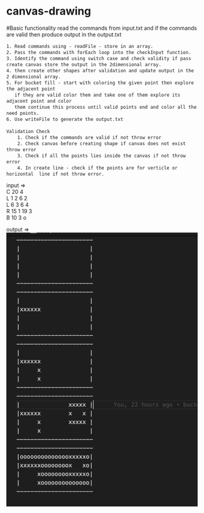 # canvas-drawing
 #Basic functionality read the commands from input.txt and if the commands are valid then produce output in the output.txt
    
    1. Read commands using - readFile - store in an array.
    2. Pass the commands with forEach loop into the checkInput function.
    3. Identify the command using switch case and check validity if pass create canvas store the output in the 2dimensional array.
    4. then create other shapes after validation and update output in the 2 dimensional array.
    5. For bucket fill - start with coloring the given point then explore the adjacent point 
       if they are valid color them and take one of them explore its adjacent point and color 
       them continue this process until valid points end and color all the need points.
    6. Use writeFile to generate the output.txt

    Validation Check
        1. Check if the commands are valid if not throw error
        2. Check canvas before creating shape if canvas does not exist throw error
        3. Check if all the points lies inside the canvas if not throw error
        4. In create line - check if the points are for verticle or horizontal  line if not throw error.

input => <br/>
        C 20 4 <br/>
        L 1 2 6 2<br/>
        L 6 3 6 4<br/>
        R 15 1 19 3<br/>
        B 10 3 o<br/>


output =>
<img src="./src/assets/output.png" alt="output"/>
